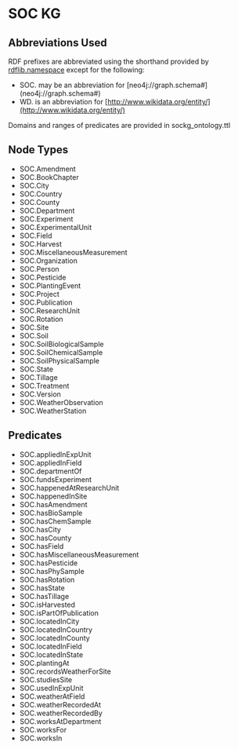 # SOC KG

## Abbreviations Used

RDF prefixes are abbreviated using the shorthand provided by [rdflib.namespace](https://rdflib.readthedocs.io/en/stable/apidocs/rdflib.namespace.html) except for the following:

- SOC. may be an abbreviation for [neo4j://graph.schema#] (neo4j://graph.schema#) 
- WD. is an abbreviation for [http://www.wikidata.org/entity/](http://www.wikidata.org/entity/)

Domains and ranges of predicates are provided in sockg_ontology.ttl

## Node Types

- SOC.Amendment
- SOC.BookChapter
- SOC.City
- SOC.Country
- SOC.County
- SOC.Department
- SOC.Experiment
- SOC.ExperimentalUnit
- SOC.Field
- SOC.Harvest
- SOC.MiscellaneousMeasurement
- SOC.Organization
- SOC.Person
- SOC.Pesticide
- SOC.PlantingEvent
- SOC.Project
- SOC.Publication
- SOC.ResearchUnit
- SOC.Rotation
- SOC.Site
- SOC.Soil
- SOC.SoilBiologicalSample
- SOC.SoilChemicalSample
- SOC.SoilPhysicalSample
- SOC.State
- SOC.Tillage
- SOC.Treatment
- SOC.Version
- SOC.WeatherObservation
- SOC.WeatherStation

## Predicates

- SOC.appliedInExpUnit
- SOC.appliedInField
- SOC.departmentOf
- SOC.fundsExperiment
- SOC.happenedAtResearchUnit
- SOC.happenedInSite
- SOC.hasAmendment
- SOC.hasBioSample
- SOC.hasChemSample
- SOC.hasCity
- SOC.hasCounty
- SOC.hasField
- SOC.hasMiscellaneousMeasurement
- SOC.hasPesticide 
- SOC.hasPhySample
- SOC.hasRotation
- SOC.hasState
- SOC.hasTillage
- SOC.isHarvested
- SOC.isPartOfPublication
- SOC.locatedInCity
- SOC.locatedInCountry
- SOC.locatedInCounty
- SOC.locatedInField
- SOC.locatedInState
- SOC.plantingAt
- SOC.recordsWeatherForSite
- SOC.studiesSite
- SOC.usedInExpUnit
- SOC.weatherAtField
- SOC.weatherRecordedAt
- SOC.weatherRecordedBy
- SOC.worksAtDepartment
- SOC.worksFor
- SOC.worksIn